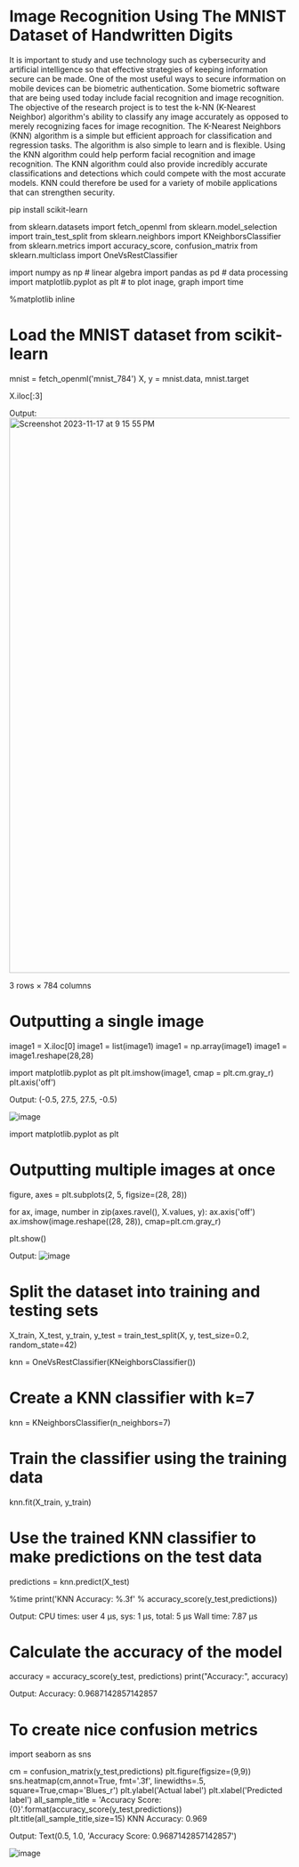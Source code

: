 # Image Recognition Using The MNIST Dataset of Handwritten Digits

It is important to study and use technology such as cybersecurity and artificial intelligence so that effective strategies of keeping information secure can be made. One of the most useful ways to secure information on mobile devices can be biometric authentication. Some biometric software that are being used today include facial recognition and image recognition. The objective of the research project is to test the k-NN (K-Nearest Neighbor) algorithm's ability to classify any image accurately as opposed to merely recognizing faces for image recognition. The K-Nearest Neighbors (KNN) algorithm is a simple but efficient approach for classification and regression tasks. The algorithm is also simple to learn and is flexible. Using the KNN algorithm could help perform facial recognition and image recognition. The KNN algorithm could also provide incredibly accurate classifications and detections which could compete with the most accurate models. KNN could therefore be used for a variety of mobile applications that can strengthen security.






pip install scikit-learn


from sklearn.datasets import fetch_openml
from sklearn.model_selection import train_test_split
from sklearn.neighbors import KNeighborsClassifier
from sklearn.metrics import accuracy_score, confusion_matrix
from sklearn.multiclass import OneVsRestClassifier

import numpy as np # linear algebra
import pandas as pd # data processing
import matplotlib.pyplot as plt # to plot inage, graph
import time

%matplotlib inline

# Load the MNIST dataset from scikit-learn
mnist = fetch_openml('mnist_784')
X, y = mnist.data, mnist.target


X.iloc[:3]

Output:
<img width="998" alt="Screenshot 2023-11-17 at 9 15 55 PM" src="https://github.com/vimarsh0119/Senior-Research/assets/149597902/64842fb5-d8ac-455b-b6de-45601ebe5e05">

3 rows × 784 columns

# Outputting a single image
image1 = X.iloc[0]
image1 = list(image1)
image1 = np.array(image1)
image1 = image1.reshape(28,28)

import matplotlib.pyplot as plt
plt.imshow(image1, cmap = plt.cm.gray_r)
plt.axis('off')

Output:
(-0.5, 27.5, 27.5, -0.5)

![image](https://github.com/vimarsh0119/Senior-Research/assets/149597902/f0373560-8c78-4819-bcc6-7c3f5ca7335f)

import matplotlib.pyplot as plt

# Outputting multiple images at once 
figure, axes = plt.subplots(2, 5, figsize=(28, 28))

for ax, image, number in zip(axes.ravel(), X.values, y):
    ax.axis('off')
    ax.imshow(image.reshape((28, 28)), cmap=plt.cm.gray_r)

plt.show()

Output:
![image](https://github.com/vimarsh0119/Senior-Research/assets/149597902/f661a8d2-e24f-4f14-88b7-a4574a80d098)

# Split the dataset into training and testing sets
X_train, X_test, y_train, y_test = train_test_split(X, y, test_size=0.2, random_state=42)

knn = OneVsRestClassifier(KNeighborsClassifier())

# Create a KNN classifier with k=7
knn = KNeighborsClassifier(n_neighbors=7)

# Train the classifier using the training data
knn.fit(X_train, y_train)

# Use the trained KNN classifier to make predictions on the test data
predictions = knn.predict(X_test)

%time
print('KNN Accuracy: %.3f' % accuracy_score(y_test,predictions))

Output:
CPU times: user 4 µs, sys: 1 µs, total: 5 µs
Wall time: 7.87 µs

# Calculate the accuracy of the model
accuracy = accuracy_score(y_test, predictions)
print("Accuracy:", accuracy)

Output:
Accuracy: 0.9687142857142857

# To create nice confusion metrics
import seaborn as sns

cm = confusion_matrix(y_test,predictions)
plt.figure(figsize=(9,9))
sns.heatmap(cm,annot=True, fmt='.3f', linewidths=.5, square=True,cmap='Blues_r')
plt.ylabel('Actual label')
plt.xlabel('Predicted label')
all_sample_title = 'Accuracy Score: {0}'.format(accuracy_score(y_test,predictions))
plt.title(all_sample_title,size=15)
KNN Accuracy: 0.969

Output:
Text(0.5, 1.0, 'Accuracy Score: 0.9687142857142857')

![image](https://github.com/vimarsh0119/Senior-Research/assets/149597902/2dff9339-0173-4424-9a14-70e3ee92aab5)
